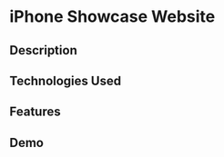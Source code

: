 # **iPhone Showcase Website**

## **Description**

## **Technologies Used**

## **Features**

## **Demo**
